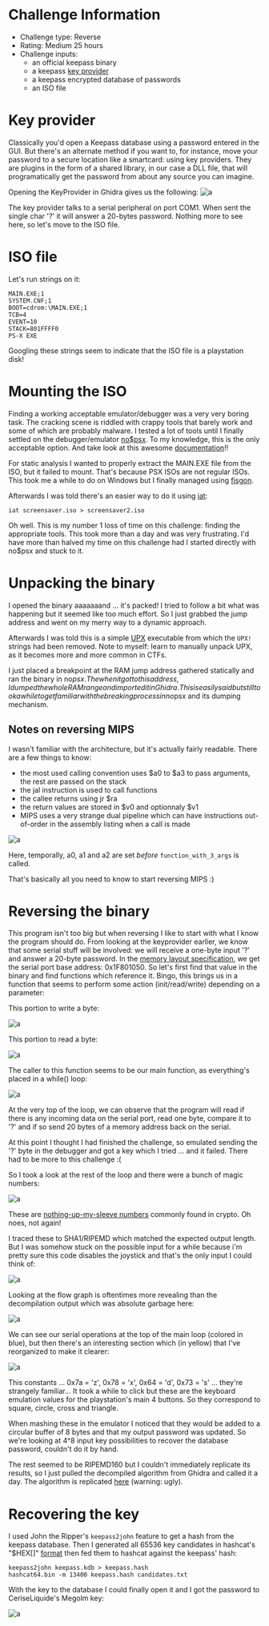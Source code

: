 Challenge Information
=====================

* Challenge type: Reverse
* Rating: Medium              25 hours
* Challenge inputs:
    * an official keepass binary
    * a keepass [key provider](https://keepass.info/help/v1_dev/plg_keyprov.html)
    * a keepass encrypted database of passwords
    * an ISO file


Key provider
============
Classically you'd open a Keepass database using a password entered in the GUI. But there's an alternate method if you want to, for instance, move your password to a secure location like a smartcard: using key providers. They are plugins in the form of a shared library, in our case a DLL file, that will programatically get the password from about any source you can imagine.

Opening the KeyProvider in Ghidra gives us the following:
![a](./step5_keyprovider.png)

The key provider talks to a serial peripheral on port COM1. When sent the single char '?' it will answer a 20-bytes password. Nothing more to see here, so let's move to the ISO file.


ISO file
========
Let's run strings on it:
```
MAIN.EXE;1
SYSTEM.CNF;1
BOOT=cdrom:\MAIN.EXE;1
TCB=4
EVENT=10
STACK=801FFFF0
PS-X EXE
```

Googling these strings seem to indicate that the ISO file is a playstation disk!


Mounting the ISO
================
Finding a working acceptable emulator/debugger was a very very boring task. The cracking scene is riddled with crappy tools that barely work and some of which are probably malware. I tested a lot of tools until I finally settled on the debugger/emulator [no$psx](https://problemkaputt.de/psx.htm). To my knowledge, this is the only acceptable option. And take look at this awesome [documentation](http://problemkaputt.de/psx-spx.htm)!!

For static analysis I wanted to properly extract the MAIN.EXE file from the ISO, but it failed to mount. That's because PSX ISOs are not regular ISOs. This took me a while to do on Windows but I finally managed using [fisgon](https://www.romhacking.net/utilities/858/).

Afterwards I was told there's an easier way to do it using [iat](https://www.hecticgeek.com/2012/04/iat-convert-disc-images-iso-ubuntu-linux/):
```
iat screensaver.iso > screensaver2.iso
```

Oh well. This is my number 1 loss of time on this challenge: finding the appropriate tools. This took more than a day and was very frustrating. I'd have more than halved my time on this challenge had I started directly with no$psx and stuck to it.


Unpacking the binary
====================
I opened the binary aaaaaaand ... it's packed! I tried to follow a bit what was happening but it seemed like too much effort. So I just grabbed the jump address and went on my merry way to a dynamic approach.

Afterwards I was told this is a simple [UPX](https://en.wikipedia.org/wiki/UPX) executable from which the ```UPX!``` strings had been removed. Note to myself: learn to manually unpack UPX, as it becomes more and more common in CTFs.

I just placed a breakpoint at the RAM jump address gathered statically and ran the binary in no$psx. The when it got to this address, I dumped the whole RAM range and imported it in Ghidra. This is easily said but still took a while to get familiar with the breaking process in no$psx and its dumping mechanism.


Notes on reversing MIPS
-----------------------
I wasn't familiar with the architecture, but it's actually fairly readable. There are a few things to know:

* the most used calling convention uses $a0 to $a3 to pass arguments, the rest are passed on the stack
* the jal instruction is used to call functions
* the callee returns using jr $ra
* the return values are stored in $v0 and optionnaly $v1
* MIPS uses a very strange dual pipeline which can have instructions out-of-order in the assembly listing when a call is made

![a](./step5_pipeline.png)

Here, temporally, a0, a1 and a2 are set *before* ```function_with_3_args``` is called.

That's basically all you need to know to start reversing MIPS :)


Reversing the binary
====================

This program isn't too big but when reversing I like to start with what I know the program should do. From looking at the keyprovider earlier, we know that some serial stuff will be involved: we will receive a one-byte input '?' and answer a 20-byte password. In the [memory layout specification](http://problemkaputt.de/psx-spx.htm#serialportsio), we get the serial port base address: 0x1F801050. So let's first find that value in the binary and find functions which reference it. Bingo, this brings us in a function that seems to perform some action (init/read/write) depending on a parameter:

This portion to write a byte:

![a](./step5_screensaver_write_byte_serial.png)

This portion to read a byte:

![a](./step5_screensaver_read_byte_serial.png)


The caller to this function seems to be our main function, as everything's placed in a while() loop:

![a](./step5_screensaver_main.png)

At the very top of the loop, we can observe that the program will read if there is any incoming data on the serial port, read one byte, compare it to '?' and if so send 20 bytes of a memory address back on the serial.

At this point I thought I had finished the challenge, so emulated sending the '?' byte in the debugger and got a key which I tried ... and it failed. There had to be more to this challenge :(

So I took a look at the rest of the loop and there were a bunch of magic numbers:

![a](./step5_screensaver_magics.png)

These are [nothing-up-my-sleeve numbers](https://en.wikipedia.org/wiki/Nothing-up-my-sleeve_number) commonly found in crypto. Oh noes, not again!

I traced these to SHA1/RIPEMD which matched the expected output length. But I was somehow stuck on the possible input for a while because i'm pretty sure this code disables the joystick and that's the only input I could think of:

![a](./step5_screensaver_disable_joystick.png)

Looking at the flow graph is oftentimes more revealing than the decompilation output which was absolute garbage here:

![a](./step5_screensaver_main_flow.png)

We can see our serial operations at the top of the main loop (colored in blue), but then there's an interesting section which (in yellow) that I've reorganized to make it clearer:

![a](./step5_screensaver_keys.png)

This constants ... 0x7a = 'z', 0x78 = 'x', 0x64 = 'd', 0x73 = 's' ... they're strangely familiar... It took a while to click but these are the keyboard emulation values for the playstation's main 4 buttons. So they correspond to square, circle, cross and triangle.

When mashing these in the emulator I noticed that they would be added to a circular buffer of 8 bytes and that my output password was updated.
So we're looking at 4^8 input key possibilities to recover the database password, couldn't do it by hand.

The rest seemed to be RIPEMD160 but I couldn't immediately replicate its results, so I just pulled the decompiled algorithm from Ghidra and called it a day. The algorithm is replicated [here](https://gist.github.com/gquere/df4edf8f862d7e622502d1d8452cefa3) (warning: ugly).


Recovering the key
==================
I used John the Ripper's ```keepass2john``` feature to get a hash from the keepass database.
Then I generated all 65536 key candidates in hashcat's "$HEX[]" [format](https://hashcat.net/forum/thread-5684.html) then fed them to hashcat against the keepass' hash:
```
keepass2john keepass.kdb > keepass.hash
hashcat64.bin -m 13400 keepass.hash candidates.txt
```

With the key to the database I could finally open it and I got the password to CeriseLiquide's Megolm key:

![a](./step5_keepass_opened.png)
